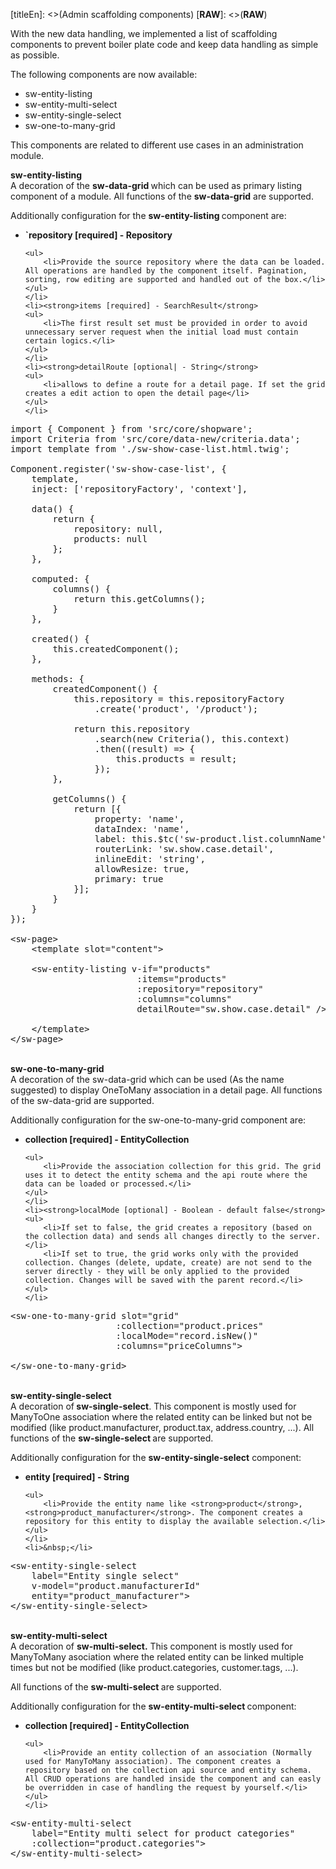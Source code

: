 [titleEn]: <>(Admin scaffolding components)
[__RAW__]: <>(__RAW__)

<p>With the new data handling, we implemented a list of scaffolding components to prevent boiler plate code and keep data handling as simple as possible.</p>

<p>The following components are now available:</p>

<ul>
	<li>sw-entity-listing</li>
	<li>sw-entity-multi-select</li>
	<li>sw-entity-single-select</li>
	<li>sw-one-to-many-grid</li>
</ul>

<p>This components are related to different use cases in an administration module.</p>

<p><strong>sw-entity-listing</strong><br />
A decoration of the <strong>sw-data-grid </strong>which can be used as primary listing component of a module. All functions of the <strong>sw-data-grid</strong> are supported.</p>

<p>Additionally configuration for the <strong>sw-entity-listing </strong>component are:</p>

<ul>
	<li><strong>`repository [required] - Repository</strong>

	<ul>
		<li>Provide the source repository where the data can be loaded. All operations are handled by the component itself. Pagination, sorting, row editing are supported and handled out of the box.</li>
	</ul>
	</li>
	<li><strong>items [required] - SearchResult</strong>
	<ul>
		<li>The first result set must be provided in order to avoid unnecessary server request when the initial load must contain certain logics.</li>
	</ul>
	</li>
	<li><strong>detailRoute [optional| - String</strong>
	<ul>
		<li>allows to define a route for a detail page. If set the grid creates a edit action to open the detail page</li>
	</ul>
	</li>
</ul>

<pre>
import { Component } from &#39;src/core/shopware&#39;;
import Criteria from &#39;src/core/data-new/criteria.data&#39;;
import template from &#39;./sw-show-case-list.html.twig&#39;;

Component.register(&#39;sw-show-case-list&#39;, {
    template,
    inject: [&#39;repositoryFactory&#39;, &#39;context&#39;],
    
    data() {
        return {
            repository: null,
            products: null
        };
    },
    
    computed: {
        columns() {
            return this.getColumns();
        }
    },
    
    created() {
        this.createdComponent();
    },
    
    methods: {
        createdComponent() {
            this.repository = this.repositoryFactory
                .create(&#39;product&#39;, &#39;/product&#39;);
        
            return this.repository
                .search(new Criteria(), this.context)
                .then((result) =&gt; {
                    this.products = result;
                });
        },
        
        getColumns() {
            return [{
                property: &#39;name&#39;,
                dataIndex: &#39;name&#39;,
                label: this.$tc(&#39;sw-product.list.columnName&#39;),
                routerLink: &#39;sw.show.case.detail&#39;,
                inlineEdit: &#39;string&#39;,
                allowResize: true,
                primary: true
            }];
        }
    }
});

&lt;sw-page&gt;
    &lt;template slot=&quot;content&quot;&gt;
    
    &lt;sw-entity-listing v-if=&quot;products&quot;
                        :items=&quot;products&quot;
                        :repository=&quot;repository&quot;
                        :columns=&quot;columns&quot;
                        detailRoute=&quot;sw.show.case.detail&quot; /&gt;
    
    &lt;/template&gt;
&lt;/sw-page&gt;</pre>

<p><br />
<strong>sw-one-to-many-grid</strong><br />
A decoration of the sw-data-grid which can be used (As the name suggested) to display OneToMany association in a detail page. All functions of the sw-data-grid are supported.</p>

<p>Additionally configuration for the sw-one-to-many-grid component are:</p>

<ul>
	<li><strong>collection [required] - EntityCollection</strong>

	<ul>
		<li>Provide the association collection for this grid. The grid uses it to detect the entity schema and the api route where the data can be loaded or processed.</li>
	</ul>
	</li>
	<li><strong>localMode [optional] - Boolean - default false</strong>
	<ul>
		<li>If set to false, the grid creates a repository (based on the collection data) and sends all changes directly to the server.</li>
		<li>If set to true, the grid works only with the provided collection. Changes (delete, update, create) are not send to the server directly - they will be only applied to the provided collection. Changes will be saved with the parent record.</li>
	</ul>
	</li>
</ul>

<pre>
&lt;sw-one-to-many-grid slot=&quot;grid&quot;
                    :collection=&quot;product.prices&quot;
                    :localMode=&quot;record.isNew()&quot;
                    :columns=&quot;priceColumns&quot;&gt;

&lt;/sw-one-to-many-grid&gt;</pre>

<p><br />
<strong>sw-entity-single-select</strong><br />
A decoration of<strong> sw-single-select</strong>. This component is mostly used for ManyToOne association where the related entity can be linked but not be modified (like product.manufacturer, product.tax, address.country, ...). All functions of the <strong>sw-single-select </strong>are supported.</p>

<p>Additionally configuration for the <strong>sw-entity-single-select</strong> component:</p>

<ul>
	<li><strong>entity [required] - String</strong>

	<ul>
		<li>Provide the entity name like <strong>product</strong>, <strong>product_manufacturer</strong>. The component creates a repository for this entity to display the available selection.</li>
	</ul>
	</li>
	<li>&nbsp;</li>
</ul>

<pre>
&lt;sw-entity-single-select 
    label=&quot;Entity single select&quot; 
    v-model=&quot;product.manufacturerId&quot; 
    entity=&quot;product_manufacturer&quot;&gt;
&lt;/sw-entity-single-select&gt;</pre>

<p><br />
<strong>sw-entity-multi-select</strong><br />
A decoration of <strong>sw-multi-select.</strong> This component is mostly used for ManyToMany asociation where the related entity can be linked multiple times but not be modified (like product.categories, customer.tags, ...).</p>

<p>All functions of the <strong>sw-multi-select </strong>are supported.</p>

<p>Additionally configuration for the <strong>sw-entity-multi-select </strong>component:</p>

<ul>
	<li><strong>collection [required] - EntityCollection</strong>

	<ul>
		<li>Provide an entity collection of an association (Normally used for ManyToMany association). The component creates a repository based on the collection api source and entity schema. All CRUD operations are handled inside the component and can easly be overridden in case of handling the request by yourself.</li>
	</ul>
	</li>
</ul>

<pre>
&lt;sw-entity-multi-select 
    label=&quot;Entity multi select for product categories&quot; 
    :collection=&quot;product.categories&quot;&gt;
&lt;/sw-entity-multi-select&gt;</pre>

<ul>
</ul>
